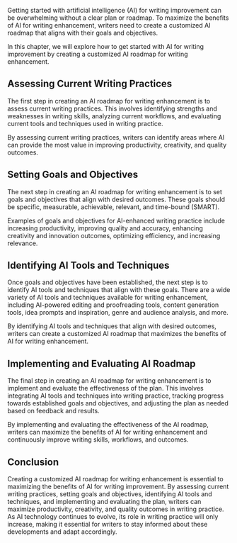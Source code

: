 
Getting started with artificial intelligence (AI) for writing improvement can be overwhelming without a clear plan or roadmap. To maximize the benefits of AI for writing enhancement, writers need to create a customized AI roadmap that aligns with their goals and objectives.

In this chapter, we will explore how to get started with AI for writing improvement by creating a customized AI roadmap for writing enhancement.

Assessing Current Writing Practices
-----------------------------------

The first step in creating an AI roadmap for writing enhancement is to assess current writing practices. This involves identifying strengths and weaknesses in writing skills, analyzing current workflows, and evaluating current tools and techniques used in writing practice.

By assessing current writing practices, writers can identify areas where AI can provide the most value in improving productivity, creativity, and quality outcomes.

Setting Goals and Objectives
----------------------------

The next step in creating an AI roadmap for writing enhancement is to set goals and objectives that align with desired outcomes. These goals should be specific, measurable, achievable, relevant, and time-bound (SMART).

Examples of goals and objectives for AI-enhanced writing practice include increasing productivity, improving quality and accuracy, enhancing creativity and innovation outcomes, optimizing efficiency, and increasing relevance.

Identifying AI Tools and Techniques
-----------------------------------

Once goals and objectives have been established, the next step is to identify AI tools and techniques that align with these goals. There are a wide variety of AI tools and techniques available for writing enhancement, including AI-powered editing and proofreading tools, content generation tools, idea prompts and inspiration, genre and audience analysis, and more.

By identifying AI tools and techniques that align with desired outcomes, writers can create a customized AI roadmap that maximizes the benefits of AI for writing enhancement.

Implementing and Evaluating AI Roadmap
--------------------------------------

The final step in creating an AI roadmap for writing enhancement is to implement and evaluate the effectiveness of the plan. This involves integrating AI tools and techniques into writing practice, tracking progress towards established goals and objectives, and adjusting the plan as needed based on feedback and results.

By implementing and evaluating the effectiveness of the AI roadmap, writers can maximize the benefits of AI for writing enhancement and continuously improve writing skills, workflows, and outcomes.

Conclusion
----------

Creating a customized AI roadmap for writing enhancement is essential to maximizing the benefits of AI for writing improvement. By assessing current writing practices, setting goals and objectives, identifying AI tools and techniques, and implementing and evaluating the plan, writers can maximize productivity, creativity, and quality outcomes in writing practice. As AI technology continues to evolve, its role in writing practice will only increase, making it essential for writers to stay informed about these developments and adapt accordingly.

